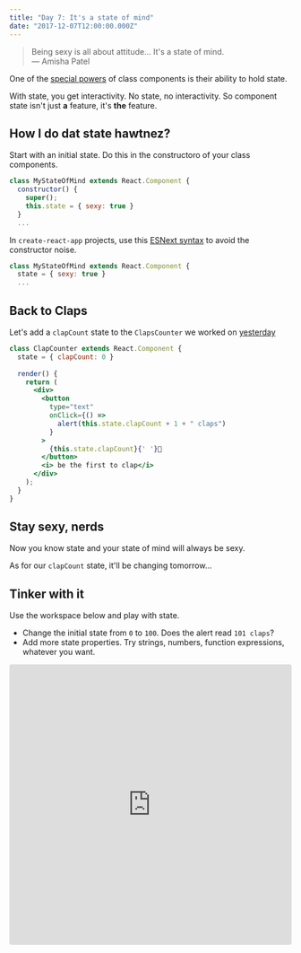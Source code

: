 ```yaml
---
title: "Day 7: It's a state of mind"
date: "2017-12-07T12:00:00.000Z"
---
```


<div class="measure">

> Being sexy is all about attitude... It's a state of mind.  
— Amisha Patel

One of the [special powers](/2017/5) of class components is their ability to hold state.

With state, you get interactivity.
No state, no interactivity.
So component state isn't just **a** feature, it's **the** feature.

## How I do dat state hawtnez?

Start with an initial state.
Do this in the constructoro of your class components.

```jsx
class MyStateOfMind extends React.Component {
  constructor() {
    super();
    this.state = { sexy: true }
  }
  ...
```

In `create-react-app` projects, use this [ESNext syntax](https://babeljs.io/docs/plugins/transform-class-properties/) to avoid the constructor noise.

```jsx
class MyStateOfMind extends React.Component {
  state = { sexy: true }
  ...
```

## Back to Claps

Let's add a `clapCount` state to the `ClapsCounter` we worked on [yesterday](/2017/6)

```jsx
class ClapCounter extends React.Component {
  state = { clapCount: 0 }
  
  render() {
    return (
      <div>
        <button
          type="text"
          onClick={() =>
            alert(this.state.clapCount + 1 + " claps")
          }
        >
          {this.state.clapCount}{' '}👏
        </button>
        <i> be the first to clap</i>
      </div>
    );
  }
}
```

## Stay sexy, nerds

Now you know state and your state of mind will always be sexy.

As for our `clapCount` state, it'll be changing tomorrow...

## Tinker with it

Use the workspace below and play with state.
* Change the initial state from `0` to `100`. Does the alert read `101 claps`?
* Add more state properties. Try strings, numbers, function expressions, whatever you want.

</div>

<iframe src="https://codesandbox.io/embed/q8oprqk16q" style="width:100%; height:500px; border:0; border-radius: 4px; overflow:hidden;" sandbox="allow-modals allow-forms allow-popups allow-scripts allow-same-origin"></iframe>